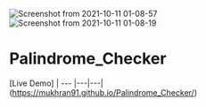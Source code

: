 ![Screenshot from 2021-10-11 01-08-57](https://user-images.githubusercontent.com/89732980/136715828-186a6049-71b1-41f4-92f9-6368fc7c1c51.png)
![Screenshot from 2021-10-11 01-08-19](https://user-images.githubusercontent.com/89732980/136715829-038ea95f-2afa-448d-a535-334ba5312a7b.png)

# Palindrome_Checker

[Live Demo]
| --- |---|---|
(https://mukhran91.github.io/Palindrome_Checker/)
